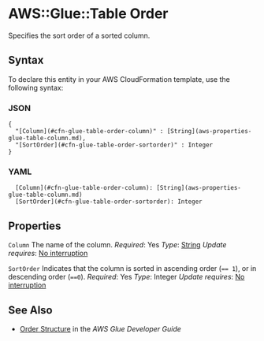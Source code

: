 # AWS::Glue::Table Order<a name="aws-properties-glue-table-order"></a>

Specifies the sort order of a sorted column\.

## Syntax<a name="aws-properties-glue-table-order-syntax"></a>

To declare this entity in your AWS CloudFormation template, use the following syntax:

### JSON<a name="aws-properties-glue-table-order-syntax.json"></a>

```
{
  "[Column](#cfn-glue-table-order-column)" : [String](aws-properties-glue-table-column.md),
  "[SortOrder](#cfn-glue-table-order-sortorder)" : Integer
}
```

### YAML<a name="aws-properties-glue-table-order-syntax.yaml"></a>

```
  [Column](#cfn-glue-table-order-column): [String](aws-properties-glue-table-column.md)
  [SortOrder](#cfn-glue-table-order-sortorder): Integer
```

## Properties<a name="aws-properties-glue-table-order-properties"></a>

`Column`  <a name="cfn-glue-table-order-column"></a>
The name of the column\.
*Required*: Yes
*Type*: [String](aws-properties-glue-table-column.md)
*Update requires*: [No interruption](https://docs.aws.amazon.com/AWSCloudFormation/latest/UserGuide/using-cfn-updating-stacks-update-behaviors.html#update-no-interrupt)

`SortOrder`  <a name="cfn-glue-table-order-sortorder"></a>
Indicates that the column is sorted in ascending order \(`== 1`\), or in descending order \(`==0`\)\.
*Required*: Yes
*Type*: Integer
*Update requires*: [No interruption](https://docs.aws.amazon.com/AWSCloudFormation/latest/UserGuide/using-cfn-updating-stacks-update-behaviors.html#update-no-interrupt)

## See Also<a name="aws-properties-glue-table-order--seealso"></a>
+  [Order Structure](https://docs.aws.amazon.com/glue/latest/dg/aws-glue-api-catalog-tables.html#aws-glue-api-catalog-tables-Order) in the *AWS Glue Developer Guide*
